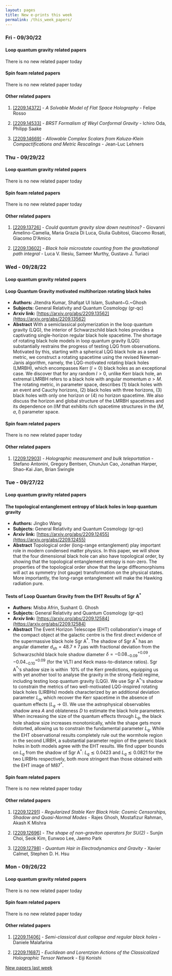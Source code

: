 ```yaml
---
layout: pages
title: New e-prints this week
permalink: /this_week_papers/
---
```




### Fri - 09/30/22

#### Loop quantum gravity related papers

There is no new related paper today 

#### Spin foam related papers

There is no new related paper today 



#### Other related papers

1. [[2209.14372]](https://arxiv.org/abs/2209.14372) - *A Solvable Model of Flat Space Holography* - Felipe Rosso

1. [[2209.14533]](https://arxiv.org/abs/2209.14533) - *BRST Formalism of Weyl Conformal Gravity* - Ichiro Oda, Philipp Saake

1. [[2209.14669]](https://arxiv.org/abs/2209.14669) - *Allowable Complex Scalars from Kaluza-Klein Compactifications and Metric  Rescalings* - Jean-Luc Lehners



### Thu - 09/29/22

#### Loop quantum gravity related papers

There is no new related paper today 

#### Spin foam related papers

There is no new related paper today 



#### Other related papers

1. [[2209.13726]](https://arxiv.org/abs/2209.13726) - *Could quantum gravity slow down neutrinos?* - Giovanni Amelino-Camelia, Maria Grazia Di Luca, Giulia Gubitosi, Giacomo Rosati, Giacomo D'Amico

1. [[2209.13602]](https://arxiv.org/abs/2209.13602) - *Black hole microstate counting from the gravitational path integral* - Luca V. Iliesiu, Sameer Murthy, Gustavo J. Turiaci



### Wed - 09/28/22

#### Loop quantum gravity related papers

#### **Loop Quantum Gravity motivated multihorizon rotating black holes**
 - **Authors:** Jitendra Kumar, Shafqat Ul Islam, Sushant~G.~Ghosh
 - **Subjects:** General Relativity and Quantum Cosmology (gr-qc)
 - **Arxiv link:** [https://arxiv.org/abs/2209.13562](https://arxiv.org/abs/2209.13562)
 - **Abstract**
 With a semiclassical polymerization in the loop quantum gravity (LQG), the interior of Schwarzschild black holes provides a captivating single-horizon regular black hole spacetime. The shortage of rotating black hole models in loop quantum gravity (LQG) substantially restrains the progress of testing LQG from observations. Motivated by this, starting with a spherical LQG black hole as a seed metric, we construct a rotating spacetime using the revised Newman-Janis algorithm, namely, the LQG-motivated rotating black holes (LMRBH), which encompasses Kerr ($l=0$) black holes as an exceptional case. We discover that for any random $l>0$, unlike Kerr black hole, an extremal LMRBH refers to a black hole with angular momentum $a>M$. The rotating metric, in parameter space, describes (1) black holes with an event and Cauchy horizons, (2) black holes with three horizons, (3) black holes with only one horizon or (4) no horizon spacetime. We also discuss the horizon and global structure of the LMRBH spacetimes and its dependence on $l/M$ that exhibits rich spacetime structures in the ($M,\;a,\;l$) parameter space. 

#### Spin foam related papers

There is no new related paper today 



#### Other related papers

1. [[2209.12903]](https://arxiv.org/abs/2209.12903) - *Holographic measurement and bulk teleportation* - Stefano Antonini, Gregory Bentsen, ChunJun Cao, Jonathan Harper, Shao-Kai Jian, Brian Swingle



### Tue - 09/27/22

#### Loop quantum gravity related papers

#### **The topological entanglement entropy of black holes in loop quantum  gravity**
 - **Authors:** Jingbo Wang
 - **Subjects:** General Relativity and Quantum Cosmology (gr-qc)
 - **Arxiv link:** [https://arxiv.org/abs/2209.12455](https://arxiv.org/abs/2209.12455)
 - **Abstract**
 Topological order (long-range entanglement) play important role in modern condensed matter physics. In this paper, we will show that the four dimensional black hole can also have topological order, by showing that the topological entanglement entropy is non-zero. The properties of the topological order show that the large diffeomorphisms will act as symmetry (not gauge) transformation on the physical states. More importantly, the long-range entanglement will make the Hawking radiation pure. 

#### **Tests of Loop Quantum Gravity from the EHT Results of Sgr A$^*$**
 - **Authors:** Misba Afrin, Sushant G. Ghosh
 - **Subjects:** General Relativity and Quantum Cosmology (gr-qc)
 - **Arxiv link:** [https://arxiv.org/abs/2209.12584](https://arxiv.org/abs/2209.12584)
 - **Abstract**
 The Event Horizon Telescope (EHT) collaboration's image of the compact object at the galactic centre is the first direct evidence of the supermassive black hole Sgr A$^*$. The shadow of Sgr A$^*$ has an angular diameter $d_{sh}= 48.7 \pm 7\,\mu$as with fractional deviation from the Schwarzschild black hole shadow diameter $\delta= -0.08^{+0.09}_{-0.09}\,,-0.04^{+0.09}_{-0.10}$ (for the VLTI and Keck mass-to-distance ratios). Sgr A$^*$'s shadow size is within $~10\%$ of the Kerr predictions, equipping us with yet another tool to analyse the gravity in the strong-field regime, including testing loop quantum gravity (LQG). We use Sgr A$^*$'s shadow to constrain the metrics of two well-motivated LQG-inspired rotating black holes (LIRBHs) models characterized by an additional deviation parameter $L_q$, which recover the Kerr spacetime in the absence of quantum effects ($L_q \to 0$). We use the astrophysical observables shadow area $A$ and oblateness $D$ to estimate the black hole parameters. When increasing the size of the quantum effects through $L_q$, the black hole shadow size increases monotonically, while the shape gets more distorted, allowing us to constrain the fundamental parameter $L_q$. While the EHT observational results completely rule out the wormhole region in the second LIRBH, a substantial parameter region of the generic black holes in both models agree with the EHT results. We find upper bounds on $L_q$ from the shadow of Sgr A$^*$: $L_q \lesssim 0.0423$ and $L_q \lesssim 0.0821$ for the two LIRBHs respectively, both more stringent than those obtained with the EHT image of M87$^*$. 

#### Spin foam related papers

There is no new related paper today 



#### Other related papers

1. [[2209.12291]](https://arxiv.org/abs/2209.12291) - *Regularized Stable Kerr Black Hole: Cosmic Censorships, Shadow and  Quasi-Normal Modes* - Rajes Ghosh, Mostafizur Rahman, Akash K Mishra

1. [[2209.12696]](https://arxiv.org/abs/2209.12696) - *The shape of non-graviton operators for $SU(2)$* - Sunjin Choi, Seok Kim, Eunwoo Lee, Jaemo Park

1. [[2209.12798]](https://arxiv.org/abs/2209.12798) - *Quantum Hair in Electrodynamics and Gravity* - Xavier Calmet, Stephen D. H. Hsu



### Mon - 09/26/22

#### Loop quantum gravity related papers

There is no new related paper today 

#### Spin foam related papers

There is no new related paper today 



#### Other related papers

1. [[2209.11406]](https://arxiv.org/abs/2209.11406) - *Semi-classical dust collapse and regular black holes* - Daniele Malafarina

1. [[2209.11687]](https://arxiv.org/abs/2209.11687) - *Euclidean and Lorentzian Actions of the Classicalized Holographic Tensor  Network* - Eiji Konishi






[New papers last week]({{site.url}}/archived/weekly/pre-prints/2022/09/26/archived_weekly_papers.html)